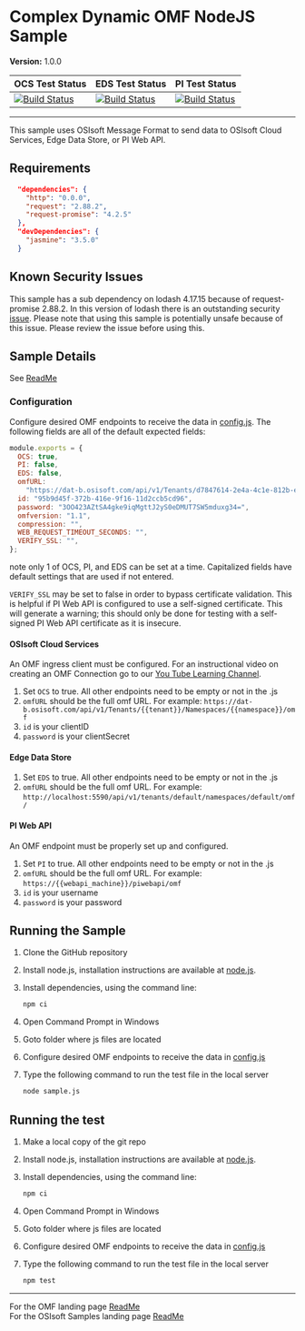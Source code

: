 # Complex Dynamic OMF NodeJS Sample

**Version:** 1.0.0

| OCS Test Status                                                                                                                                                                                                | EDS Test Status                                                                                                                                                                                                | PI Test Status                                                                                                                                                                                                    |
| -------------------------------------------------------------------------------------------------------------------------------------------------------------------------------------------------------------- | -------------------------------------------------------------------------------------------------------------------------------------------------------------------------------------------------------------- | ----------------------------------------------------------------------------------------------------------------------------------------------------------------------------------------------------------------- |
| [![Build Status](https://dev.azure.com/osieng/engineering/_apis/build/status/product-readiness/OMF/OMF_DC_nodeJS?jobName=Tests_OCS)](https://dev.azure.com/osieng/engineering/_build/latest?definitionId=1507) | [![Build Status](https://dev.azure.com/osieng/engineering/_apis/build/status/product-readiness/OMF/OMF_DC_nodeJS?jobName=Tests_EDS)](https://dev.azure.com/osieng/engineering/_build/latest?definitionId=1507) | [![Build Status](https://dev.azure.com/osieng/engineering/_apis/build/status/product-readiness/OMF/OMF_DC_nodeJS?jobName=Tests_OnPrem)](https://dev.azure.com/osieng/engineering/_build/latest?definitionId=1507) |

---

This sample uses OSIsoft Message Format to send data to OSIsoft Cloud Services, Edge Data Store, or PI Web API.

## Requirements

```json
  "dependencies": {
    "http": "0.0.0",
    "request": "2.88.2",
    "request-promise": "4.2.5"
  },
  "devDependencies": {
    "jasmine": "3.5.0"
  }
```

## Known Security Issues

This sample has a sub dependency on lodash 4.17.15 because of request-promise 2.88.2. In this version of lodash there is an outstanding security [issue](https://hackerone.com/reports/670779). Please note that using this sample is potentially unsafe because of this issue. Please review the issue before using this.

## Sample Details

See [ReadMe](../)

### Configuration

Configure desired OMF endpoints to receive the data in [config.js](.\config.js]).
The following fields are all of the default expected fields:

```js
module.exports = {
  OCS: true,
  PI: false,
  EDS: false,
  omfURL:
    "https://dat-b.osisoft.com/api/v1/Tenants/d7847614-2e4a-4c1e-812b-e8de5fd06a0f/Namespaces/SampleTesting/omf",
  id: "95b9d45f-372b-416e-9f16-11d2ccb5cd96",
  password: "3OO423AZtSA4gke9iqMgttJ2yS0eDMUT7SW5mduxg34=",
  omfversion: "1.1",
  compression: "",
  WEB_REQUEST_TIMEOUT_SECONDS: "",
  VERIFY_SSL: "",
};
```

note only 1 of OCS, PI, and EDS can be set at a time.
Capitalized fields have default settings that are used if not entered.

`VERIFY_SSL` may be set to false in order to bypass certificate validation. This is helpful if PI Web API is configured to use a self-signed certificate. This will generate a warning; this should only be done for testing with a self-signed PI Web API certificate as it is insecure.

#### OSIsoft Cloud Services

An OMF ingress client must be configured. For an instructional video on creating an OMF Connection go to our [You Tube Learning Channel](https://www.youtube.com/watch?v=52lAnkGC1IM).

1. Set `OCS` to true. All other endpoints need to be empty or not in the .js
1. `omfURL` should be the full omf URL. For example: `https://dat-b.osisoft.com/api/v1/Tenants/{{tenant}}/Namespaces/{{namespace}}/omf`
1. `id` is your clientID
1. `password` is your clientSecret

#### Edge Data Store

1. Set `EDS` to true. All other endpoints need to be empty or not in the .js
1. `omfURL` should be the full omf URL. For example: `http://localhost:5590/api/v1/tenants/default/namespaces/default/omf/`

#### PI Web API

An OMF endpoint must be properly set up and configured.

1. Set `PI` to true. All other endpoints need to be empty or not in the .js
1. `omfURL` should be the full omf URL. For example: `https://{{webapi_machine}}/piwebapi/omf`
1. `id` is your username
1. `password` is your password

## Running the Sample

1. Clone the GitHub repository
1. Install node.js, installation instructions are available at [node.js](https://nodejs.org/en/).
1. Install dependencies, using the command line:

   ```bash
   npm ci
   ```

1. Open Command Prompt in Windows
1. Goto folder where js files are located
1. Configure desired OMF endpoints to receive the data in [config.js](.\config.js])
1. Type the following command to run the test file in the local server

   ```bash
   node sample.js
   ```

## Running the test

1. Make a local copy of the git repo
1. Install node.js, installation instructions are available at [node.js](https://nodejs.org/en/).
1. Install dependencies, using the command line:

   ```bash
   npm ci
   ```

1. Open Command Prompt in Windows
1. Goto folder where js files are located
1. Configure desired OMF endpoints to receive the data in [config.js](.\config.js])
1. Type the following command to run the test file in the local server

   ```bash
   npm test
   ```

---

For the OMF landing page [ReadMe](../../../)  
For the OSIsoft Samples landing page [ReadMe](https://github.com/osisoft/OSI-Samples)
